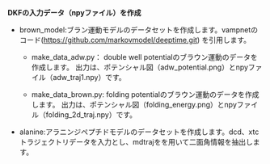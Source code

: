 **DKFの入力データ（npyファイル）を作成**

- brown_model:ブラン運動モデルのデータセットを作成します。vampnetのコード(https://github.com/markovmodel/deeptime.git) を引用します。

   - make_data_adw.py： double well potentialのブラウン運動のデータを作成します。
     出力は、ポテンシャル図（adw_potential.png）とnpyファイル（adw_traj1.npy）です。
  
   - make_data_brown.py: folding potentialのブラウン運動のデータを作成します。
     出力は、ポテンシャル図（folding_energy.png）とnpyファイル（folding_2d_traj.npy）です。

- alanine:アラニンジペプチドモデルのデータセットを作成します。dcd、xtcトラジェクトリデータを入力とし、mdtrajをを用いて二面角情報を抽出します。

